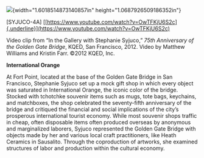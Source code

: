![](media/image1.png){width="1.6018514873140857in" height="1.0687926509186352in"}

\[SYJUCO-4A\] [[https://www.youtube.com/watch?v=OwTFKjU6S2c]{.underline}](https://www.youtube.com/watch?v=OwTFKjU6S2c)

Video clip from “In the Gallery with Stephanie Syjuco,” *75th Anniversary of the Golden Gate Bridge*, KQED, San Francisco, 2012. Video by Matthew Williams and Kristin Farr. ©2012 KQED, Inc.

**International Orange**

At Fort Point, located at the base of the Golden Gate Bridge in San Francisco, Stephanie Syjuco set up a mock gift shop in which every object was saturated in International Orange, the iconic color of the bridge. Stocked with tchotchke souvenir items such as mugs, tote bags, keychains, and matchboxes, the shop celebrated the seventy-fifth anniversary of the bridge and critiqued the financial and social implications of the city’s prosperous international tourist economy. While most souvenir shops traffic in cheap, often disposable items often produced overseas by anonymous and marginalized laborers, Syjuco represented the Golden Gate Bridge with objects made by her and various local craft practitioners, like Heath Ceramics in Sausalito. Through the coproduction of artworks, she examined structures of labor and production within the cultural economy.

